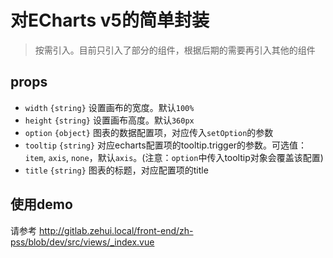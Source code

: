# 对ECharts v5的简单封装
> 按需引入。目前只引入了部分的组件，根据后期的需要再引入其他的组件

## props
- `width` `{string}` 设置画布的宽度。默认`100%`
- `height` `{string}` 设置画布高度。默认`360px`
- `option` `{object}` 图表的数据配置项，对应传入`setOption`的参数
- `tooltip` `{string}` 对应echarts配置项的tooltip.trigger的参数。可选值：`item`, `axis`, `none`，默认`axis`。(注意：`option`中传入tooltip对象会覆盖该配置)
- `title` `{string}` 图表的标题，对应配置项的title

## 使用demo
请参考 http://gitlab.zehui.local/front-end/zh-pss/blob/dev/src/views/_index.vue